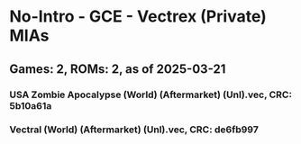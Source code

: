 # No-Intro - GCE - Vectrex (Private) MIAs
## Games: 2, ROMs: 2, as of 2025-03-21

### USA Zombie Apocalypse (World) (Aftermarket) (Unl).vec, CRC: 5b10a61a
### Vectral (World) (Aftermarket) (Unl).vec, CRC: de6fb997
